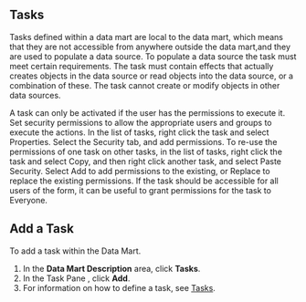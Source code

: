 ## Tasks

Tasks defined within a data mart are local to the data mart, which means that they are not accessible from anywhere outside the data mart,and they are used to populate a data source. To populate a data source the task must meet certain requirements. The task must contain effects that actually creates objects in the data source or read objects into the data source, or a combination of these. The task cannot create or modify objects in other data sources.  

A task can only be activated if the user has the permissions to execute it. Set security permissions to allow the appropriate users and groups to execute the actions. In the list of tasks, right click the task and select Properties. Select the Security tab, and add permissions. To re-use the permissions of one task on other tasks, in the list of tasks, right click the task and select Copy, and then right click another task, and select Paste Security. Select Add to add permissions to the existing, or Replace to replace the existing permissions. If the task should be accessible for all users of the form, it can be useful to grant permissions for the task to Everyone.  


## Add a Task

To add a task within the Data Mart.

1.  In the **Data Mart Description** area, click **Tasks**.
2.  In the Task Pane , click **Add**.
3.  For information on how to define a task, see [Tasks](../tasks.md).

